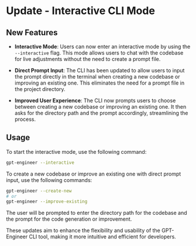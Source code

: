 # Update - Interactive CLI Mode

## New Features

- **Interactive Mode**: Users can now enter an interactive mode by using the `--interactive` flag. This mode allows users to chat with the codebase for live adjustments without the need to create a prompt file.

- **Direct Prompt Input**: The CLI has been updated to allow users to input the prompt directly in the terminal when creating a new codebase or improving an existing one. This eliminates the need for a prompt file in the project directory.

- **Improved User Experience**: The CLI now prompts users to choose between creating a new codebase or improving an existing one. It then asks for the directory path and the prompt accordingly, streamlining the process.

## Usage

To start the interactive mode, use the following command:

```bash
gpt-engineer --interactive
```

To create a new codebase or improve an existing one with direct prompt input, use the following commands:

```bash
gpt-engineer --create-new
# or
gpt-engineer --improve-existing
```

The user will be prompted to enter the directory path for the codebase and the prompt for the code generation or improvement.

These updates aim to enhance the flexibility and usability of the GPT-Engineer CLI tool, making it more intuitive and efficient for developers.
